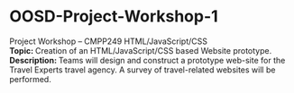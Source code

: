 # OOSD-Project-Workshop-1
Project Workshop – CMPP249 HTML/JavaScript/CSS 
<br/><b>Topic: </b>Creation of an HTML/JavaScript/CSS based Website prototype.
<br/><b>Description: </b>Teams will design and construct a prototype web-site for the Travel Experts travel agency.  A survey of travel-related websites will be performed.

